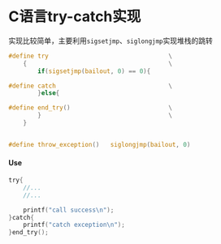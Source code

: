 # C语言try-catch实现
实现比较简单，主要利用`sigsetjmp`、`siglongjmp`实现堆栈的跳转

```c
#define try                                 \
    {                                       \
        if(sigsetjmp(bailout, 0) == 0){

#define catch                               \
        }else{                                  

#define end_try()                           \
        }                                   \
    }


#define throw_exception()   siglongjmp(bailout, 0)

```

#### Use

```c
try{
    //...
    //...

    printf("call success\n");
}catch{
    printf("catch exception\n");
}end_try();
```
